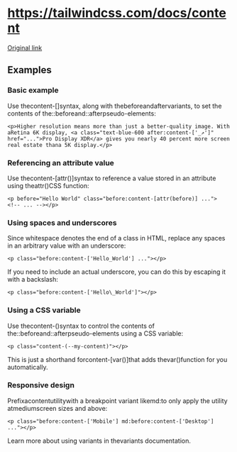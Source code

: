 # https://tailwindcss.com/docs/content

[Original link](https://tailwindcss.com/docs/content)

## Examples

### Basic example

Use thecontent-[<value>]syntax, along with thebeforeandaftervariants, to set the contents of the::beforeand::afterpseudo-elements:

```
<p>Higher resolution means more than just a better-quality image. With aRetina 6K display, <a class="text-blue-600 after:content-['_↗']" href="...">Pro Display XDR</a> gives you nearly 40 percent more screen real estate thana 5K display.</p>
```

### Referencing an attribute value

Use thecontent-[attr(<name>)]syntax to reference a value stored in an attribute using theattr()CSS function:



```
<p before="Hello World" class="before:content-[attr(before)] ...">  <!-- ... --></p>
```

### Using spaces and underscores

Since whitespace denotes the end of a class in HTML, replace any spaces in an arbitrary value with an underscore:



```
<p class="before:content-['Hello_World'] ..."></p>
```

If you need to include an actual underscore, you can do this by escaping it with a backslash:



```
<p class="before:content-['Hello\_World']"></p>
```

### Using a CSS variable

Use thecontent-(<custom-property>)syntax to control the contents of the::beforeand::afterpseudo-elements using a CSS variable:

```
<p class="content-(--my-content)"></p>
```

This is just a shorthand forcontent-[var(<custom-property>)]that adds thevar()function for you automatically.

### Responsive design

Prefixacontentutilitywith a breakpoint variant likemd:to only apply the utility atmediumscreen sizes and above:

```
<p class="before:content-['Mobile'] md:before:content-['Desktop'] ..."></p>
```

Learn more about using variants in thevariants documentation.
